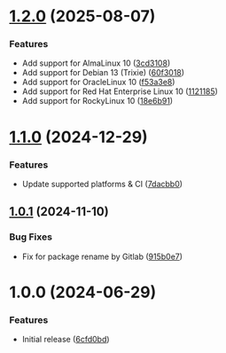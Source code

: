 # [1.2.0](https://github.com/de-it-krachten/ansible-role-gitlab_cli/compare/v1.1.0...v1.2.0) (2025-08-07)


### Features

* Add support for AlmaLinux 10 ([3cd3108](https://github.com/de-it-krachten/ansible-role-gitlab_cli/commit/3cd3108cae9780fa3fc55049c65375caaf973b39))
* Add support for Debian 13 (Trixie) ([60f3018](https://github.com/de-it-krachten/ansible-role-gitlab_cli/commit/60f3018b75ba9e1622010ec5f9050b1b6163bf09))
* Add support for OracleLinux 10 ([f53a3e8](https://github.com/de-it-krachten/ansible-role-gitlab_cli/commit/f53a3e8b66b5f60b7ef9e9f345ec228cd2de4ddd))
* Add support for Red Hat Enterprise Linux 10 ([1121185](https://github.com/de-it-krachten/ansible-role-gitlab_cli/commit/1121185778e3213970f320f3727a54e1908081c5))
* Add support for RockyLinux 10 ([18e6b91](https://github.com/de-it-krachten/ansible-role-gitlab_cli/commit/18e6b9125f550eaa3b2290a51fd476be9f1b4b85))

# [1.1.0](https://github.com/de-it-krachten/ansible-role-gitlab_cli/compare/v1.0.1...v1.1.0) (2024-12-29)


### Features

* Update supported platforms & CI ([7dacbb0](https://github.com/de-it-krachten/ansible-role-gitlab_cli/commit/7dacbb0e3db7d26c29b5eddbb67019db1df829d7))

## [1.0.1](https://github.com/de-it-krachten/ansible-role-gitlab_cli/compare/v1.0.0...v1.0.1) (2024-11-10)


### Bug Fixes

* Fix for package rename by Gitlab ([915b0e7](https://github.com/de-it-krachten/ansible-role-gitlab_cli/commit/915b0e7ba83ee3d40dcb55571ec06ad65a0ddea2))

# 1.0.0 (2024-06-29)


### Features

* Initial release ([6cfd0bd](https://github.com/de-it-krachten/ansible-role-gitlab_cli/commit/6cfd0bdde9e0531a4188c741878bc63a532fc217))
